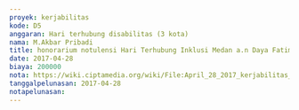 ```yaml
---
proyek: kerjabilitas
kode: D5
anggaran: Hari terhubung disabilitas (3 kota)
nama: M.Akbar Pribadi
title: honorarium notulensi Hari Terhubung Inklusi Medan a.n Daya Fatima
date: 2017-04-28
biaya: 200000
nota: https://wiki.ciptamedia.org/wiki/File:April_28_2017_kerjabilitas_D5_fee_notulen_akbar.jpg
tanggalpelunasan: 2017-04-28
notapelunasan:
---
```

